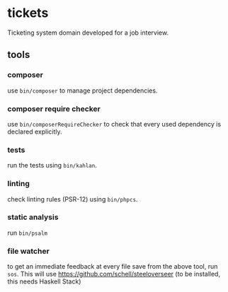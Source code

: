 # tickets

Ticketing system domain developed for a job interview.

## tools

### composer

use `bin/composer` to manage project dependencies.

### composer require checker

use `bin/composerRequireChecker` to check that every used dependency is declared explicitly.

### tests

run the tests using `bin/kahlan`.

### linting

check linting rules (PSR-12) using `bin/phpcs`.

### static analysis

run `bin/psalm`

### file watcher

to get an immediate feedback at every file save from the above tool, run `sos`. This will use https://github.com/schell/steeloverseer (to be installed, this needs Haskell Stack)
